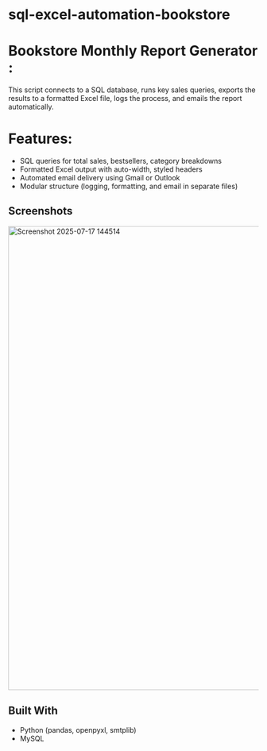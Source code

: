 # sql-excel-automation-bookstore
# Bookstore Monthly Report Generator :

This script connects to a SQL database, runs key sales queries, exports the results to a formatted Excel file, logs the process, and emails the report automatically.

# Features:
- SQL queries for total sales, bestsellers, category breakdowns
- Formatted Excel output with auto-width, styled headers
- Automated email delivery using Gmail or Outlook
- Modular structure (logging, formatting, and email in separate files)
## Screenshots
[Sample Excel]: 
<img width="1269" height="933" alt="Screenshot 2025-07-17 144502" src="https://github.com/user-attachments/assets/f053c343-7287-465c-bda8-5a5272044781" />

<img width="1122" height="934" alt="Screenshot 2025-07-17 144514" src="https://github.com/user-attachments/assets/ab40967f-5893-4bcc-8d4b-8c19f9774723" />


##  Built With
- Python (pandas, openpyxl, smtplib)
- MySQL  
